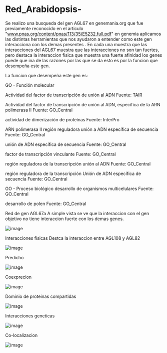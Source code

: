 # Red_Arabidopsis-
Se realizo una busqueda del gen AGL67 en genemania.org que fue previamente reconocido en el  articulo "www.pnas.org/content/pnas/113/35/E5232.full.pdf" en genemia aplicamos las distintas herramientas que nos ayudaron a entender como este gen interacciona con los demas presentes .
En cada una muestra que las interacciones del AGL67 muestra que las interacciones no son tan fuertes, pero destaca la interaccion fisica que muestra una fuerte afinidad los genes puede que ina de las razones por las que se da esto es por la funcion que desempeña este gen.


La funcion que desempeña este gen es: 
    
GO - Función molecular 

Actividad del factor de transcripción de unión al ADN Fuente: TAIR 
 
Actividad del factor de transcripción de unión al ADN, específica de la ARN polimerasa II Fuente: GO_Central 

actividad de dimerización de proteínas Fuente: InterPro 

ARN polimerasa II región reguladora unión a ADN específica de secuencia Fuente: GO_Central 

unión de ADN específica de secuencia Fuente: GO_Central  

factor de transcripción vinculante Fuente: GO_Central 

región reguladora de la transcripción unión al ADN Fuente: GO_Central

región reguladora de la transcripción Unión de ADN específica de secuencia Fuente: GO_Central

GO - Proceso biológico 
desarrollo de organismos multicelulares Fuente: GO_Central 

desarrollo de polen Fuente: GO_Central

Red de gen AGL67a
A simple vista se  ve que la interaccion con el gen objetivo no tiene interaccion fuerte con los demas genes.

![image](https://user-images.githubusercontent.com/67980504/86859472-51484f00-c088-11ea-9eca-0fd4f2abb4f6.png)

Interacciones fisicas
Destca la interaccion entre  AGL108 y AGL82

![image](https://user-images.githubusercontent.com/67980504/86859502-62915b80-c088-11ea-9b9f-d7249a5c8988.png)

Predicho 

![image](https://user-images.githubusercontent.com/67980504/86859556-8359b100-c088-11ea-8c17-5f0d07e95956.png) 

Coexprecion 

![image](https://user-images.githubusercontent.com/67980504/86859576-92d8fa00-c088-11ea-96bc-1ac6b1bb3d0c.png)

Dominio de proteinas  compartidas 

![image](https://user-images.githubusercontent.com/67980504/86859617-abe1ab00-c088-11ea-8379-240f36ab85cb.png) 

Interacciones geneticas

![image](https://user-images.githubusercontent.com/67980504/86859654-bbf98a80-c088-11ea-8c55-c25fa1e687dd.png)

Co-localizacion

![image](https://user-images.githubusercontent.com/67980504/86859698-d0d61e00-c088-11ea-9efe-52515207bb65.png)
